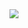 <!-- **Imhwitae/Imhwitae** is a ✨ _special_ ✨ repository because its `README.md` (this file) appears on your GitHub profile. -->

<img src="https://capsule-render.vercel.app/api?type=waving&color=timeGradient&animation=twinkling&height=300&section=header&text=Welcome%20My%20Github&fontSize=80" />

